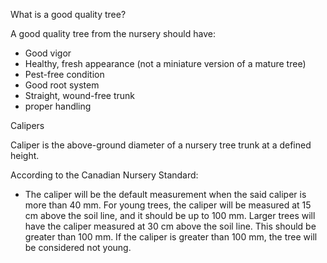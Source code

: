 What is a good quality tree?

A good quality tree from the nursery should have:

-   Good vigor
-   Healthy, fresh appearance (not a miniature version of a mature tree)
-   Pest-free condition
-   Good root system
-   Straight, wound-free trunk
-   proper handling

Calipers 

Caliper is the above-ground diameter of a nursery tree trunk at a
defined height.

According to the Canadian Nursery Standard:

-   The caliper will be the default measurement when the said caliper is
    more than 40 mm. For young trees, the caliper will be measured at 15
    cm above the soil line, and it should be up to 100 mm. Larger trees
    will have the caliper measured at 30 cm above the soil line. This
    should be greater than 100 mm. If the caliper is greater than 100
    mm, the tree will be considered not young.
